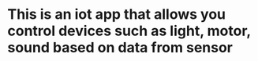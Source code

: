 # This is an iot app that allows you control devices such as light, motor, sound based on data from sensor
